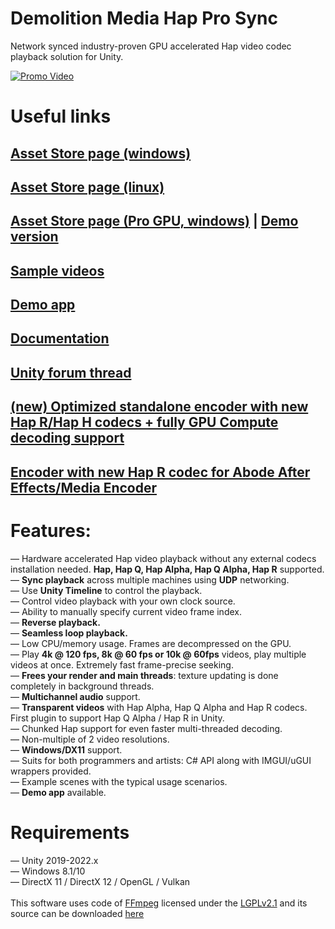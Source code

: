 # Demolition Media Hap Pro Sync

Network synced industry-proven GPU accelerated Hap video codec playback solution for Unity.<br>

[![Promo Video](https://res.cloudinary.com/marcomontalbano/image/upload/v1645133956/video_to_markdown/images/youtube--8MRP-jgj8KA-c05b58ac6eb4c4700831b2b3070cd403.jpg)](https://www.youtube.com/watch?v=8MRP-jgj8KA&feature=emb_logo "Promo Video")

# Useful links
## [Asset Store page (windows)](http://u3d.as/2KgC)
## [Asset Store page (linux)](https://assetstore.unity.com/packages/tools/video/demolition-media-hap-pro-sync-linux-271017)
## [Asset Store page (Pro GPU, windows)](https://assetstore.unity.com/packages/tools/video/demolition-media-hap-pro-gpu-windows-273580) | [Demo version](https://mega.nz/file/7IQVxLZa#pvs4wkHfst8UZuq-U44ggm1ZvcS0ikDygdYR97SIDJs)
## [Sample videos](https://mega.nz/folder/DAp1GThA#Iy-KDvLD-io6NOqW6WRKbQ)
## [Demo app](https://1drv.ms/u/s!AhRsdPdtJl1uhp0iZTZ6JptWHMPAtw?e=4xCn5S)
## [Documentation](https://docs.google.com/document/d/1p0n1moSTBEaannk-kJMdyh6gGQRvIqLtbG-3I-NII9w/edit?usp=sharing)
## [Unity forum thread](https://forum.unity.com/threads/released-demolition-media-hap-pro-sync-network-synced-gpu-video-playback.1249987/)
## [(new) Optimized standalone encoder with new Hap R/Hap H codecs + fully GPU Compute decoding support](https://github.com/DemolitionStudios/shutter-encoder)
## [Encoder with new Hap R codec for Abode After Effects/Media Encoder](https://jokyohapencoder.com/)



# Features:
— Hardware accelerated Hap video playback without any external codecs installation needed. **Hap, Hap Q, Hap Alpha, Hap Q Alpha, Hap R** supported.<br>
— **Sync playback** across multiple machines using **UDP** networking.<br>
— Use **Unity Timeline** to control the playback.<br>
— Control video playback with your own clock source.<br>
— Ability to manually specify current video frame index.<br>
— **Reverse playback.**<br>
— **Seamless loop playback.**<br>
— Low CPU/memory usage. Frames are decompressed on the GPU.<br>
— Play **4k @ 120 fps, 8k @ 60 fps or 10k @ 60fps** videos, play multiple videos at once. Extremely fast frame-precise seeking.<br>
— **Frees your render and main threads**: texture updating is done completely in background threads.<br>
— **Multichannel audio** support.<br>
— **Transparent videos** with Hap Alpha, Hap Q Alpha and Hap R codecs. First plugin to support Hap Q Alpha / Hap R in Unity.<br>
— Chunked Hap support for even faster multi-threaded decoding.<br>
— Non-multiple of 2 video resolutions. <br>
— **Windows/DX11** support. <br>
— Suits for both programmers and artists: C# API along with IMGUI/uGUI wrappers provided.<br>
— Example scenes with the typical usage scenarios.<br>
— **Demo app** available.<br>

# Requirements
— Unity 2019-2022.x<br>
— Windows 8.1/10<br>
— DirectX 11 / DirectX 12 / OpenGL / Vulkan<br>
<br>
This software uses code of <a href=http://ffmpeg.org>FFmpeg</a> licensed under the <a href=http://www.gnu.org/licenses/old-licenses/lgpl-2.1.html>LGPLv2.1</a> and its source can be downloaded <a href=https://github.com/DemolitionStudios/FFmpeg>here</a>
